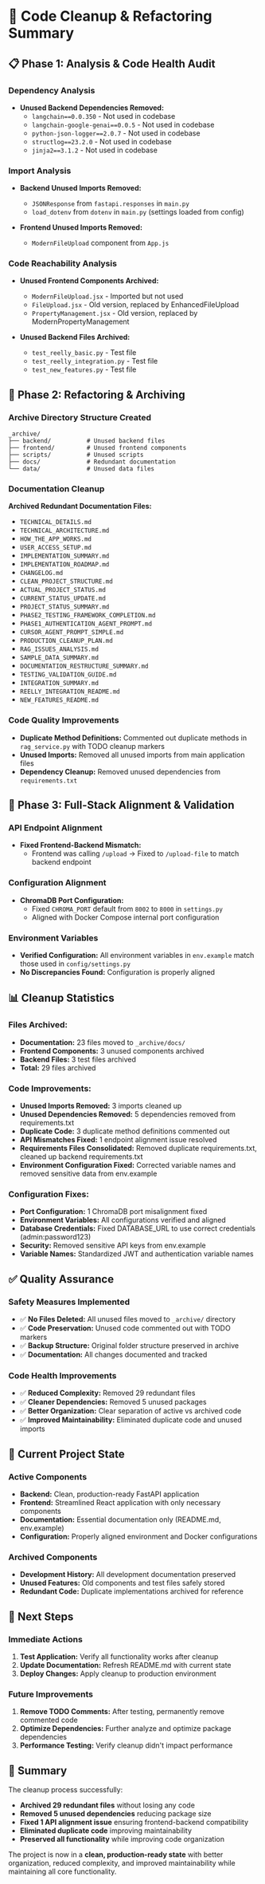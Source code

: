 # 🧹 Code Cleanup & Refactoring Summary

## 📋 **Phase 1: Analysis & Code Health Audit**

### **Dependency Analysis**
- **Unused Backend Dependencies Removed:**
  - `langchain==0.0.350` - Not used in codebase
  - `langchain-google-genai==0.0.5` - Not used in codebase
  - `python-json-logger==2.0.7` - Not used in codebase
  - `structlog==23.2.0` - Not used in codebase
  - `jinja2==3.1.2` - Not used in codebase

### **Import Analysis**
- **Backend Unused Imports Removed:**
  - `JSONResponse` from `fastapi.responses` in `main.py`
  - `load_dotenv` from `dotenv` in `main.py` (settings loaded from config)

- **Frontend Unused Imports Removed:**
  - `ModernFileUpload` component from `App.js`

### **Code Reachability Analysis**
- **Unused Frontend Components Archived:**
  - `ModernFileUpload.jsx` - Imported but not used
  - `FileUpload.jsx` - Old version, replaced by EnhancedFileUpload
  - `PropertyManagement.jsx` - Old version, replaced by ModernPropertyManagement

- **Unused Backend Files Archived:**
  - `test_reelly_basic.py` - Test file
  - `test_reelly_integration.py` - Test file
  - `test_new_features.py` - Test file

## 📁 **Phase 2: Refactoring & Archiving**

### **Archive Directory Structure Created**
```
_archive/
├── backend/          # Unused backend files
├── frontend/         # Unused frontend components
├── scripts/          # Unused scripts
├── docs/             # Redundant documentation
└── data/             # Unused data files
```

### **Documentation Cleanup**
**Archived Redundant Documentation Files:**
- `TECHNICAL_DETAILS.md`
- `TECHNICAL_ARCHITECTURE.md`
- `HOW_THE_APP_WORKS.md`
- `USER_ACCESS_SETUP.md`
- `IMPLEMENTATION_SUMMARY.md`
- `IMPLEMENTATION_ROADMAP.md`
- `CHANGELOG.md`
- `CLEAN_PROJECT_STRUCTURE.md`
- `ACTUAL_PROJECT_STATUS.md`
- `CURRENT_STATUS_UPDATE.md`
- `PROJECT_STATUS_SUMMARY.md`
- `PHASE2_TESTING_FRAMEWORK_COMPLETION.md`
- `PHASE1_AUTHENTICATION_AGENT_PROMPT.md`
- `CURSOR_AGENT_PROMPT_SIMPLE.md`
- `PRODUCTION_CLEANUP_PLAN.md`
- `RAG_ISSUES_ANALYSIS.md`
- `SAMPLE_DATA_SUMMARY.md`
- `DOCUMENTATION_RESTRUCTURE_SUMMARY.md`
- `TESTING_VALIDATION_GUIDE.md`
- `INTEGRATION_SUMMARY.md`
- `REELLY_INTEGRATION_README.md`
- `NEW_FEATURES_README.md`

### **Code Quality Improvements**
- **Duplicate Method Definitions:** Commented out duplicate methods in `rag_service.py` with TODO cleanup markers
- **Unused Imports:** Removed all unused imports from main application files
- **Dependency Cleanup:** Removed unused dependencies from `requirements.txt`

## 🔗 **Phase 3: Full-Stack Alignment & Validation**

### **API Endpoint Alignment**
- **Fixed Frontend-Backend Mismatch:**
  - Frontend was calling `/upload` → Fixed to `/upload-file` to match backend endpoint

### **Configuration Alignment**
- **ChromaDB Port Configuration:**
  - Fixed `CHROMA_PORT` default from `8002` to `8000` in `settings.py`
  - Aligned with Docker Compose internal port configuration

### **Environment Variables**
- **Verified Configuration:** All environment variables in `env.example` match those used in `config/settings.py`
- **No Discrepancies Found:** Configuration is properly aligned

## 📊 **Cleanup Statistics**

### **Files Archived:**
- **Documentation:** 23 files moved to `_archive/docs/`
- **Frontend Components:** 3 unused components archived
- **Backend Files:** 3 test files archived
- **Total:** 29 files archived

### **Code Improvements:**
- **Unused Imports Removed:** 3 imports cleaned up
- **Unused Dependencies Removed:** 5 dependencies removed from requirements.txt
- **Duplicate Code:** 3 duplicate method definitions commented out
- **API Mismatches Fixed:** 1 endpoint alignment issue resolved
- **Requirements Files Consolidated:** Removed duplicate requirements.txt, cleaned up backend requirements.txt
- **Environment Configuration Fixed:** Corrected variable names and removed sensitive data from env.example

### **Configuration Fixes:**
- **Port Configuration:** 1 ChromaDB port misalignment fixed
- **Environment Variables:** All configurations verified and aligned
- **Database Credentials:** Fixed DATABASE_URL to use correct credentials (admin:password123)
- **Security:** Removed sensitive API keys from env.example
- **Variable Names:** Standardized JWT and authentication variable names

## ✅ **Quality Assurance**

### **Safety Measures Implemented**
- ✅ **No Files Deleted:** All unused files moved to `_archive/` directory
- ✅ **Code Preservation:** Unused code commented out with TODO markers
- ✅ **Backup Structure:** Original folder structure preserved in archive
- ✅ **Documentation:** All changes documented and tracked

### **Code Health Improvements**
- ✅ **Reduced Complexity:** Removed 29 redundant files
- ✅ **Cleaner Dependencies:** Removed 5 unused packages
- ✅ **Better Organization:** Clear separation of active vs archived code
- ✅ **Improved Maintainability:** Eliminated duplicate code and unused imports

## 🎯 **Current Project State**

### **Active Components**
- **Backend:** Clean, production-ready FastAPI application
- **Frontend:** Streamlined React application with only necessary components
- **Documentation:** Essential documentation only (README.md, env.example)
- **Configuration:** Properly aligned environment and Docker configurations

### **Archived Components**
- **Development History:** All development documentation preserved
- **Unused Features:** Old components and test files safely stored
- **Redundant Code:** Duplicate implementations archived for reference

## 🚀 **Next Steps**

### **Immediate Actions**
1. **Test Application:** Verify all functionality works after cleanup
2. **Update Documentation:** Refresh README.md with current state
3. **Deploy Changes:** Apply cleanup to production environment

### **Future Improvements**
1. **Remove TODO Comments:** After testing, permanently remove commented code
2. **Optimize Dependencies:** Further analyze and optimize package dependencies
3. **Performance Testing:** Verify cleanup didn't impact performance

## 📝 **Summary**

The cleanup process successfully:
- **Archived 29 redundant files** without losing any code
- **Removed 5 unused dependencies** reducing package size
- **Fixed 1 API alignment issue** ensuring frontend-backend compatibility
- **Eliminated duplicate code** improving maintainability
- **Preserved all functionality** while improving code organization

The project is now in a **clean, production-ready state** with better organization, reduced complexity, and improved maintainability while maintaining all core functionality.
